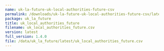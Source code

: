 ```yaml
---
name: uk-la-future-uk-local-authorities-future-csv
permalink: /downloads/uk-la-future-uk-local-authorities-future-csv/latest
package: uk_la_future
title: uk_local_authorities_future
filename: uk_local_authorities_future.csv
version: latest
full_version: 1.4.0
file: /data/uk_la_future/latest/uk_local_authorities_future.csv
---
```


